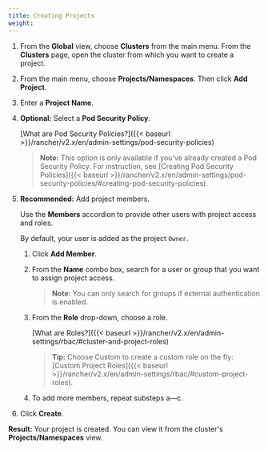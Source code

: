 ```yaml
---
title: Creating Projects
weight: 
---
```


1. From the **Global** view, choose **Clusters** from the main menu. From the **Clusters** page, open the cluster from which you want to create a project.

1. From the main menu, choose **Projects/Namespaces**. Then click **Add Project**.

1. Enter a **Project Name**.

1. **Optional:** Select a **Pod Security Policy**.

    [What are Pod Security Policies?]({{< baseurl >}}/rancher/v2.x/en/admin-settings/pod-security-policies)

    >**Note:** This option is only available if you've already created a Pod Security Policy. For instruction, see [Creating Pod Security Policies]({{< baseurl >}}/rancher/v2.x/en/admin-settings/pod-security-policies/#creating-pod-security-policies).

1. **Recommended:** Add project members.

    Use the **Members** accordion to provide other users with project access and roles.

    By default, your user is added as the project `Owner`.

    1. Click **Add Member**.

    1. From the **Name** combo box, search for a user or group that you want to assign project access.

        >**Note:** You can only search for groups if external authentication is enabled.

    1. From the **Role** drop-down, choose a role.

        [What are Roles?]({{< baseurl >}}/rancher/v2.x/en/admin-settings/rbac/#cluster-and-project-roles)

        >**Tip:** Choose Custom to create a custom role on the fly: [Custom Project Roles]({{< baseurl >}}/rancher/v2.x/en/admin-settings/rbac/#custom-project-roles).

    1. To add more members, repeat substeps a—c.
  

1. Click **Create**.

**Result:** Your project is created. You can view it from the cluster's **Projects/Namespaces** view.